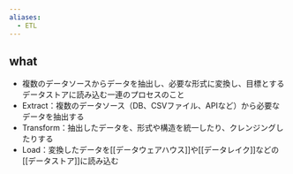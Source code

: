 ```yaml
---
aliases:
  - ETL
---
```

## what
- 複数のデータソースからデータを抽出し、必要な形式に変換し、目標とするデータストアに読み込む一連のプロセスのこと
- Extract：複数のデータソース（DB、CSVファイル、APIなど）から必要なデータを抽出する
- Transform：抽出したデータを、形式や構造を統一したり、クレンジングしたりする
- Load：変換したデータを[[データウェアハウス]]や[[データレイク]]などの[[データストア]]に読み込む